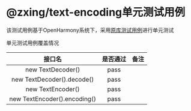 # @zxing/text-encoding单元测试用例

该测试用例基于OpenHarmony系统下，采用[原库测试用例](https://github.com/zxing-js/text-encoding/tree/master/test)进行单元测试

单元测试用例覆盖情况

|             接口名              |是否通过	|备注|
|:----------------------------:|:---:|:---:|
|      new TextDecoder()       |pass||
|  new TextDecoder().decode()  |pass||
|      new TextEncoder()       |pass ||
| new TextEncoder().encoding() |pass ||